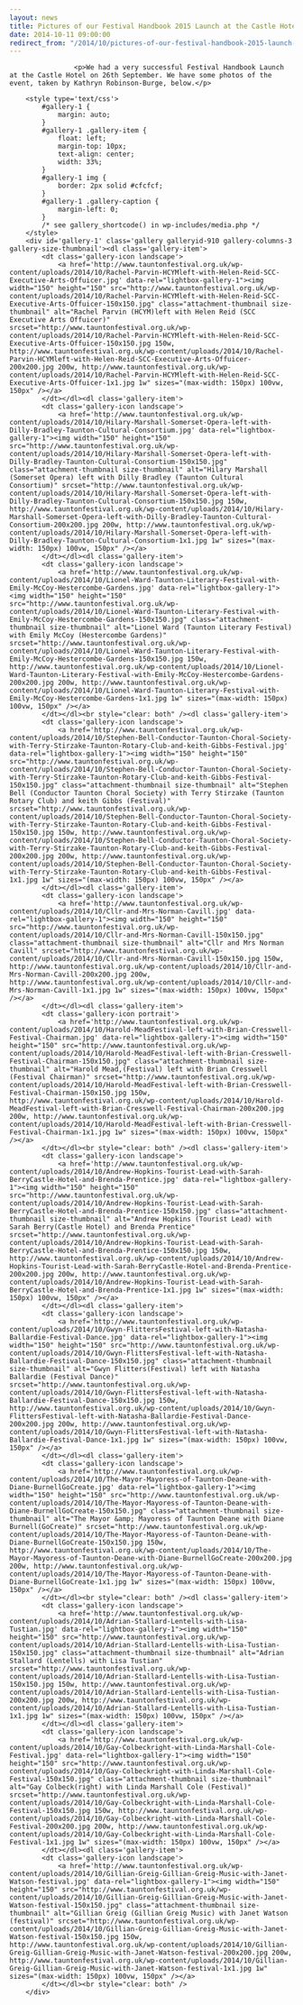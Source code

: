 ```yaml
---
layout: news
title: Pictures of our Festival Handbook 2015 Launch at the Castle Hotel
date: 2014-10-11 09:00:00
redirect_from: "/2014/10/pictures-of-our-festival-handbook-2015-launch-at-the-castle-hotel/"
---
```

<section>

                    
                    <p>We had a very successful Festival Handbook Launch at the Castle Hotel on 26th September. We have some photos of the event, taken by Kathryn Robinson-Burge, below.</p>

		<style type='text/css'>
			#gallery-1 {
				margin: auto;
			}
			#gallery-1 .gallery-item {
				float: left;
				margin-top: 10px;
				text-align: center;
				width: 33%;
			}
			#gallery-1 img {
				border: 2px solid #cfcfcf;
			}
			#gallery-1 .gallery-caption {
				margin-left: 0;
			}
			/* see gallery_shortcode() in wp-includes/media.php */
		</style>
		<div id='gallery-1' class='gallery galleryid-910 gallery-columns-3 gallery-size-thumbnail'><dl class='gallery-item'>
			<dt class='gallery-icon landscape'>
				<a href='http://www.tauntonfestival.org.uk/wp-content/uploads/2014/10/Rachel-Parvin-HCYMleft-with-Helen-Reid-SCC-Executive-Arts-Offuicer.jpg' data-rel="lightbox-gallery-1"><img width="150" height="150" src="http://www.tauntonfestival.org.uk/wp-content/uploads/2014/10/Rachel-Parvin-HCYMleft-with-Helen-Reid-SCC-Executive-Arts-Offuicer-150x150.jpg" class="attachment-thumbnail size-thumbnail" alt="Rachel Parvin (HCYM)left with Helen Reid (SCC Executive Arts Offuicer)" srcset="http://www.tauntonfestival.org.uk/wp-content/uploads/2014/10/Rachel-Parvin-HCYMleft-with-Helen-Reid-SCC-Executive-Arts-Offuicer-150x150.jpg 150w, http://www.tauntonfestival.org.uk/wp-content/uploads/2014/10/Rachel-Parvin-HCYMleft-with-Helen-Reid-SCC-Executive-Arts-Offuicer-200x200.jpg 200w, http://www.tauntonfestival.org.uk/wp-content/uploads/2014/10/Rachel-Parvin-HCYMleft-with-Helen-Reid-SCC-Executive-Arts-Offuicer-1x1.jpg 1w" sizes="(max-width: 150px) 100vw, 150px" /></a>
			</dt></dl><dl class='gallery-item'>
			<dt class='gallery-icon landscape'>
				<a href='http://www.tauntonfestival.org.uk/wp-content/uploads/2014/10/Hilary-Marshall-Somerset-Opera-left-with-Dilly-Bradley-Taunton-Cultural-Consortium.jpg' data-rel="lightbox-gallery-1"><img width="150" height="150" src="http://www.tauntonfestival.org.uk/wp-content/uploads/2014/10/Hilary-Marshall-Somerset-Opera-left-with-Dilly-Bradley-Taunton-Cultural-Consortium-150x150.jpg" class="attachment-thumbnail size-thumbnail" alt="Hilary Marshall (Somerset Opera) left with Dilly Bradley (Taunton Cultural Consortium)" srcset="http://www.tauntonfestival.org.uk/wp-content/uploads/2014/10/Hilary-Marshall-Somerset-Opera-left-with-Dilly-Bradley-Taunton-Cultural-Consortium-150x150.jpg 150w, http://www.tauntonfestival.org.uk/wp-content/uploads/2014/10/Hilary-Marshall-Somerset-Opera-left-with-Dilly-Bradley-Taunton-Cultural-Consortium-200x200.jpg 200w, http://www.tauntonfestival.org.uk/wp-content/uploads/2014/10/Hilary-Marshall-Somerset-Opera-left-with-Dilly-Bradley-Taunton-Cultural-Consortium-1x1.jpg 1w" sizes="(max-width: 150px) 100vw, 150px" /></a>
			</dt></dl><dl class='gallery-item'>
			<dt class='gallery-icon landscape'>
				<a href='http://www.tauntonfestival.org.uk/wp-content/uploads/2014/10/Lionel-Ward-Taunton-Literary-Festival-with-Emily-McCoy-Hestercombe-Gardens.jpg' data-rel="lightbox-gallery-1"><img width="150" height="150" src="http://www.tauntonfestival.org.uk/wp-content/uploads/2014/10/Lionel-Ward-Taunton-Literary-Festival-with-Emily-McCoy-Hestercombe-Gardens-150x150.jpg" class="attachment-thumbnail size-thumbnail" alt="Lionel Ward (Taunton Literary Festival) with Emily McCoy (Hestercombe Gardens)" srcset="http://www.tauntonfestival.org.uk/wp-content/uploads/2014/10/Lionel-Ward-Taunton-Literary-Festival-with-Emily-McCoy-Hestercombe-Gardens-150x150.jpg 150w, http://www.tauntonfestival.org.uk/wp-content/uploads/2014/10/Lionel-Ward-Taunton-Literary-Festival-with-Emily-McCoy-Hestercombe-Gardens-200x200.jpg 200w, http://www.tauntonfestival.org.uk/wp-content/uploads/2014/10/Lionel-Ward-Taunton-Literary-Festival-with-Emily-McCoy-Hestercombe-Gardens-1x1.jpg 1w" sizes="(max-width: 150px) 100vw, 150px" /></a>
			</dt></dl><br style="clear: both" /><dl class='gallery-item'>
			<dt class='gallery-icon landscape'>
				<a href='http://www.tauntonfestival.org.uk/wp-content/uploads/2014/10/Stephen-Bell-Conductor-Taunton-Choral-Society-with-Terry-Stirzake-Taunton-Rotary-Club-and-keith-Gibbs-Festival.jpg' data-rel="lightbox-gallery-1"><img width="150" height="150" src="http://www.tauntonfestival.org.uk/wp-content/uploads/2014/10/Stephen-Bell-Conductor-Taunton-Choral-Society-with-Terry-Stirzake-Taunton-Rotary-Club-and-keith-Gibbs-Festival-150x150.jpg" class="attachment-thumbnail size-thumbnail" alt="Stephen Bell (Conductor Taunton Choral Society) with Terry Stirzake (Taunton Rotary Club) and keith Gibbs (Festival)" srcset="http://www.tauntonfestival.org.uk/wp-content/uploads/2014/10/Stephen-Bell-Conductor-Taunton-Choral-Society-with-Terry-Stirzake-Taunton-Rotary-Club-and-keith-Gibbs-Festival-150x150.jpg 150w, http://www.tauntonfestival.org.uk/wp-content/uploads/2014/10/Stephen-Bell-Conductor-Taunton-Choral-Society-with-Terry-Stirzake-Taunton-Rotary-Club-and-keith-Gibbs-Festival-200x200.jpg 200w, http://www.tauntonfestival.org.uk/wp-content/uploads/2014/10/Stephen-Bell-Conductor-Taunton-Choral-Society-with-Terry-Stirzake-Taunton-Rotary-Club-and-keith-Gibbs-Festival-1x1.jpg 1w" sizes="(max-width: 150px) 100vw, 150px" /></a>
			</dt></dl><dl class='gallery-item'>
			<dt class='gallery-icon landscape'>
				<a href='http://www.tauntonfestival.org.uk/wp-content/uploads/2014/10/Cllr-and-Mrs-Norman-Cavill.jpg' data-rel="lightbox-gallery-1"><img width="150" height="150" src="http://www.tauntonfestival.org.uk/wp-content/uploads/2014/10/Cllr-and-Mrs-Norman-Cavill-150x150.jpg" class="attachment-thumbnail size-thumbnail" alt="Cllr and Mrs Norman Cavill" srcset="http://www.tauntonfestival.org.uk/wp-content/uploads/2014/10/Cllr-and-Mrs-Norman-Cavill-150x150.jpg 150w, http://www.tauntonfestival.org.uk/wp-content/uploads/2014/10/Cllr-and-Mrs-Norman-Cavill-200x200.jpg 200w, http://www.tauntonfestival.org.uk/wp-content/uploads/2014/10/Cllr-and-Mrs-Norman-Cavill-1x1.jpg 1w" sizes="(max-width: 150px) 100vw, 150px" /></a>
			</dt></dl><dl class='gallery-item'>
			<dt class='gallery-icon portrait'>
				<a href='http://www.tauntonfestival.org.uk/wp-content/uploads/2014/10/Harold-MeadFestival-left-with-Brian-Cresswell-Festival-Chairman.jpg' data-rel="lightbox-gallery-1"><img width="150" height="150" src="http://www.tauntonfestival.org.uk/wp-content/uploads/2014/10/Harold-MeadFestival-left-with-Brian-Cresswell-Festival-Chairman-150x150.jpg" class="attachment-thumbnail size-thumbnail" alt="Harold Mead,(Festival) left with Brian Cresswell (Festival Chairman)" srcset="http://www.tauntonfestival.org.uk/wp-content/uploads/2014/10/Harold-MeadFestival-left-with-Brian-Cresswell-Festival-Chairman-150x150.jpg 150w, http://www.tauntonfestival.org.uk/wp-content/uploads/2014/10/Harold-MeadFestival-left-with-Brian-Cresswell-Festival-Chairman-200x200.jpg 200w, http://www.tauntonfestival.org.uk/wp-content/uploads/2014/10/Harold-MeadFestival-left-with-Brian-Cresswell-Festival-Chairman-1x1.jpg 1w" sizes="(max-width: 150px) 100vw, 150px" /></a>
			</dt></dl><br style="clear: both" /><dl class='gallery-item'>
			<dt class='gallery-icon landscape'>
				<a href='http://www.tauntonfestival.org.uk/wp-content/uploads/2014/10/Andrew-Hopkins-Tourist-Lead-with-Sarah-BerryCastle-Hotel-and-Brenda-Prentice.jpg' data-rel="lightbox-gallery-1"><img width="150" height="150" src="http://www.tauntonfestival.org.uk/wp-content/uploads/2014/10/Andrew-Hopkins-Tourist-Lead-with-Sarah-BerryCastle-Hotel-and-Brenda-Prentice-150x150.jpg" class="attachment-thumbnail size-thumbnail" alt="Andrew Hopkins (Tourist Lead) with Sarah Berry(Castle Hotel) and Brenda Prentice" srcset="http://www.tauntonfestival.org.uk/wp-content/uploads/2014/10/Andrew-Hopkins-Tourist-Lead-with-Sarah-BerryCastle-Hotel-and-Brenda-Prentice-150x150.jpg 150w, http://www.tauntonfestival.org.uk/wp-content/uploads/2014/10/Andrew-Hopkins-Tourist-Lead-with-Sarah-BerryCastle-Hotel-and-Brenda-Prentice-200x200.jpg 200w, http://www.tauntonfestival.org.uk/wp-content/uploads/2014/10/Andrew-Hopkins-Tourist-Lead-with-Sarah-BerryCastle-Hotel-and-Brenda-Prentice-1x1.jpg 1w" sizes="(max-width: 150px) 100vw, 150px" /></a>
			</dt></dl><dl class='gallery-item'>
			<dt class='gallery-icon landscape'>
				<a href='http://www.tauntonfestival.org.uk/wp-content/uploads/2014/10/Gwyn-FlittersFestival-left-with-Natasha-Ballardie-Festival-Dance.jpg' data-rel="lightbox-gallery-1"><img width="150" height="150" src="http://www.tauntonfestival.org.uk/wp-content/uploads/2014/10/Gwyn-FlittersFestival-left-with-Natasha-Ballardie-Festival-Dance-150x150.jpg" class="attachment-thumbnail size-thumbnail" alt="Gwyn Flitters(Festival) left with Natasha Ballardie (Festival Dance)" srcset="http://www.tauntonfestival.org.uk/wp-content/uploads/2014/10/Gwyn-FlittersFestival-left-with-Natasha-Ballardie-Festival-Dance-150x150.jpg 150w, http://www.tauntonfestival.org.uk/wp-content/uploads/2014/10/Gwyn-FlittersFestival-left-with-Natasha-Ballardie-Festival-Dance-200x200.jpg 200w, http://www.tauntonfestival.org.uk/wp-content/uploads/2014/10/Gwyn-FlittersFestival-left-with-Natasha-Ballardie-Festival-Dance-1x1.jpg 1w" sizes="(max-width: 150px) 100vw, 150px" /></a>
			</dt></dl><dl class='gallery-item'>
			<dt class='gallery-icon landscape'>
				<a href='http://www.tauntonfestival.org.uk/wp-content/uploads/2014/10/The-Mayor-Mayoress-of-Taunton-Deane-with-Diane-BurnellGoCreate.jpg' data-rel="lightbox-gallery-1"><img width="150" height="150" src="http://www.tauntonfestival.org.uk/wp-content/uploads/2014/10/The-Mayor-Mayoress-of-Taunton-Deane-with-Diane-BurnellGoCreate-150x150.jpg" class="attachment-thumbnail size-thumbnail" alt="The Mayor &amp; Mayoress of Taunton Deane with Diane Burnell(GoCreate)" srcset="http://www.tauntonfestival.org.uk/wp-content/uploads/2014/10/The-Mayor-Mayoress-of-Taunton-Deane-with-Diane-BurnellGoCreate-150x150.jpg 150w, http://www.tauntonfestival.org.uk/wp-content/uploads/2014/10/The-Mayor-Mayoress-of-Taunton-Deane-with-Diane-BurnellGoCreate-200x200.jpg 200w, http://www.tauntonfestival.org.uk/wp-content/uploads/2014/10/The-Mayor-Mayoress-of-Taunton-Deane-with-Diane-BurnellGoCreate-1x1.jpg 1w" sizes="(max-width: 150px) 100vw, 150px" /></a>
			</dt></dl><br style="clear: both" /><dl class='gallery-item'>
			<dt class='gallery-icon landscape'>
				<a href='http://www.tauntonfestival.org.uk/wp-content/uploads/2014/10/Adrian-Stallard-Lentells-with-Lisa-Tustian.jpg' data-rel="lightbox-gallery-1"><img width="150" height="150" src="http://www.tauntonfestival.org.uk/wp-content/uploads/2014/10/Adrian-Stallard-Lentells-with-Lisa-Tustian-150x150.jpg" class="attachment-thumbnail size-thumbnail" alt="Adrian Stallard (Lentells) with Lisa Tustian" srcset="http://www.tauntonfestival.org.uk/wp-content/uploads/2014/10/Adrian-Stallard-Lentells-with-Lisa-Tustian-150x150.jpg 150w, http://www.tauntonfestival.org.uk/wp-content/uploads/2014/10/Adrian-Stallard-Lentells-with-Lisa-Tustian-200x200.jpg 200w, http://www.tauntonfestival.org.uk/wp-content/uploads/2014/10/Adrian-Stallard-Lentells-with-Lisa-Tustian-1x1.jpg 1w" sizes="(max-width: 150px) 100vw, 150px" /></a>
			</dt></dl><dl class='gallery-item'>
			<dt class='gallery-icon landscape'>
				<a href='http://www.tauntonfestival.org.uk/wp-content/uploads/2014/10/Gay-Colbeckright-with-Linda-Marshall-Cole-Festival.jpg' data-rel="lightbox-gallery-1"><img width="150" height="150" src="http://www.tauntonfestival.org.uk/wp-content/uploads/2014/10/Gay-Colbeckright-with-Linda-Marshall-Cole-Festival-150x150.jpg" class="attachment-thumbnail size-thumbnail" alt="Gay Colbeck(right) with Linda Marshall Cole (Festival)" srcset="http://www.tauntonfestival.org.uk/wp-content/uploads/2014/10/Gay-Colbeckright-with-Linda-Marshall-Cole-Festival-150x150.jpg 150w, http://www.tauntonfestival.org.uk/wp-content/uploads/2014/10/Gay-Colbeckright-with-Linda-Marshall-Cole-Festival-200x200.jpg 200w, http://www.tauntonfestival.org.uk/wp-content/uploads/2014/10/Gay-Colbeckright-with-Linda-Marshall-Cole-Festival-1x1.jpg 1w" sizes="(max-width: 150px) 100vw, 150px" /></a>
			</dt></dl><dl class='gallery-item'>
			<dt class='gallery-icon landscape'>
				<a href='http://www.tauntonfestival.org.uk/wp-content/uploads/2014/10/Gillian-Greig-Gillian-Greig-Music-with-Janet-Watson-festival.jpg' data-rel="lightbox-gallery-1"><img width="150" height="150" src="http://www.tauntonfestival.org.uk/wp-content/uploads/2014/10/Gillian-Greig-Gillian-Greig-Music-with-Janet-Watson-festival-150x150.jpg" class="attachment-thumbnail size-thumbnail" alt="Gillian Greig (Gillian Greig Music) with Janet Watson (festival)" srcset="http://www.tauntonfestival.org.uk/wp-content/uploads/2014/10/Gillian-Greig-Gillian-Greig-Music-with-Janet-Watson-festival-150x150.jpg 150w, http://www.tauntonfestival.org.uk/wp-content/uploads/2014/10/Gillian-Greig-Gillian-Greig-Music-with-Janet-Watson-festival-200x200.jpg 200w, http://www.tauntonfestival.org.uk/wp-content/uploads/2014/10/Gillian-Greig-Gillian-Greig-Music-with-Janet-Watson-festival-1x1.jpg 1w" sizes="(max-width: 150px) 100vw, 150px" /></a>
			</dt></dl><br style="clear: both" />
		</div>


                
</section>
